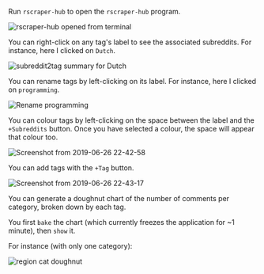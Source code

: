Run `rscraper-hub` to open the `rscraper-hub` program.

![rscraper-hub opened from terminal](https://user-images.githubusercontent.com/30552567/60246088-e2052000-98b5-11e9-82be-e259d6f30f9e.png)

You can right-click on any tag's label to see the associated subreddits. For instance, here I clicked on `Dutch`.

![subreddit2tag summary for Dutch](https://user-images.githubusercontent.com/30552567/60246564-d8c88300-98b6-11e9-85c9-5d88d7a4d89e.png)

You can rename tags by left-clicking on its label. For instance, here I clicked on `programming`.

![Rename programming](https://user-images.githubusercontent.com/30552567/60246614-f564bb00-98b6-11e9-8b55-ced5d50ff741.png)

You can colour tags by left-clicking on the space between the label and the `+Subreddits` button. Once you have selected a colour, the space will appear that colour too.

![Screenshot from 2019-06-26 22-42-58](https://user-images.githubusercontent.com/30552567/60246656-0a414e80-98b7-11e9-98fb-ceb0b829cb61.png)

You can add tags with the `+Tag` button.

![Screenshot from 2019-06-26 22-43-17](https://user-images.githubusercontent.com/30552567/60246685-1e854b80-98b7-11e9-85cb-4d10f203bd93.png)
 
You can generate a doughnut chart of the number of comments per category, broken down by each tag.

You first `bake` the chart (which currently freezes the application for ~1 minute), then `show` it.

For instance (with only one category):

![region cat doughnut](https://user-images.githubusercontent.com/30552567/60340500-aea0bf00-99a3-11e9-8900-4f5fce4df5e9.png)

